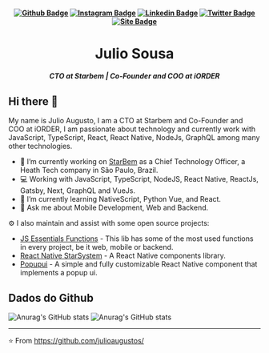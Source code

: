 <h4 align="center">
  
  [![Github Badge](https://img.shields.io/badge/-Facebook-blue?style=for-the-badge&logo=Facebook&logoColor=white&link=https://github.com/JulioAugustoS)](https://www.facebook.com/JulioAugustoSousa/)
  [![Instagram Badge](https://img.shields.io/badge/-instagram-red?style=for-the-badge&logo=instagram&logoColor=white&link=https://github.com/JulioAugustoS)](https://www.instagram.com/juliosousa.me/)
  [![Linkedin Badge](https://img.shields.io/badge/-Linkedin-blue?style=for-the-badge&logo=Linkedin&logoColor=white&link=https://github.com/JulioAugustoS)](https://www.linkedin.com/in/julio-augusto/)
  [![Twitter Badge](https://img.shields.io/badge/-Twitter-blue?style=for-the-badge&logo=Twitter&logoColor=white&link=https://github.com/JulioAugustoS)](https://twitter.com/Julio_Augusto_S)
  [![Site Badge](https://img.shields.io/badge/website-000000?style=for-the-badge&logo=About.me&logoColor=white&link=https://github.com/JulioAugustoS)](https://julioaugusto.dev)  

  <h1 align="center">Julio Sousa</h1>
  <h5 align="center">CTO at Starbem | Co-Founder and COO  at iORDER</h5>
</h4>

## Hi there 👋

My name is Julio Augusto, I am a CTO at Starbem and Co-Founder and COO at iORDER, I am passionate about technology and currently work with JavaScript, TypeScript, React, React Native, NodeJs, GraphQL among many other technologies.


- 🔭 I’m currently working on [StarBem](https://starbem.app) as a Chief Technology Officer, a Heath Tech company in São Paulo, Brazil.
- 💻 Working with JavaScript, TypeScript, NodeJS, React Native, ReactJs, Gatsby, Next, GraphQL and VueJs.
- 🌱 I’m currently learning NativeScript, Python Vue, and React.
- 💬 Ask me about Mobile Development, Web and Backend.

⚙️ I also maintain and assist with some open source projects:
- [JS Essentials Functions](https://github.com/gok-dev/js-essentials-functions) - This lib has some of the most used functions in every project, be it web, mobile or backend.
- [React Native StarSystem](https://github.com/StarBem/react-native-starsystem) - A React Native components library.
- [Popupui](https://github.com/RafaelAugustoS/react-native-popup-ui) - A simple and fully customizable React Native component that implements a popup ui.

## Dados do Github

![Anurag's GitHub stats](https://github-readme-stats.vercel.app/api/top-langs/?username=JulioAugustoS&hide=php,css&layout=compact=true&theme=tokyonight)
![Anurag's GitHub stats](https://github-readme-stats.vercel.app/api?username=JulioAugustoS&show_icons=true&theme=tokyonight)

---
⭐️ From https://github.com/julioaugustos/
